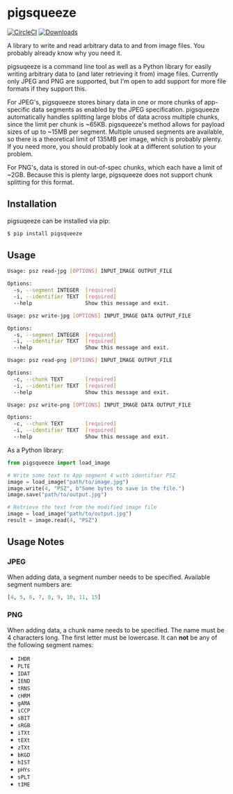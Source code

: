 # pigsqueeze
[![CircleCI](https://circleci.com/gh/timwedde/pigsqueeze.svg?style=svg)](https://circleci.com/gh/timwedde/pigsqueeze)
[![Downloads](https://pepy.tech/badge/pigsqueeze)](https://pepy.tech/project/pigsqueeze)

A library to write and read arbitrary data to and from image files. You probably already know why you need it.

pigsuqeeze is a command line tool as well as a Python library for easily writing arbitrary data to (and later retrieving it from) image files. Currently only JPEG and PNG are supported, but I'm open to add support for more file formats if they support this.

For JPEG's, pigsqueeze stores binary data in one or more chunks of app-specific data segments as enabled by the JPEG specification. pigsqueeze automatically handles splitting large blobs of data across multiple chunks, since the limit per chunk is ~65KB. pigsqueeze's method allows for payload sizes of up to ~15MB per segment. Multiple unused segments are available, so there is a theoretical limit of 135MB per image, which is probably plenty. If you need more, you should probably look at a different solution to your problem.

For PNG's, data is stored in out-of-spec chunks, which each have a limit of ~2GB. Because this is plenty large, pigsqueeze does not support chunk splitting for this format.

## Installation
pigsuqeeze can be installed via pip:
```bash
$ pip install pigsqueeze
```

## Usage
```bash
Usage: psz read-jpg [OPTIONS] INPUT_IMAGE OUTPUT_FILE

Options:
  -s, --segment INTEGER  [required]
  -i, --identifier TEXT  [required]
  --help                 Show this message and exit.
```

```bash
Usage: psz write-jpg [OPTIONS] INPUT_IMAGE DATA OUTPUT_FILE

Options:
  -s, --segment INTEGER  [required]
  -i, --identifier TEXT  [required]
  --help                 Show this message and exit.
```

```bash
Usage: psz read-png [OPTIONS] INPUT_IMAGE OUTPUT_FILE

Options:
  -c, --chunk TEXT       [required]
  -i, --identifier TEXT  [required]
  --help                 Show this message and exit.
```

```bash
Usage: psz write-png [OPTIONS] INPUT_IMAGE DATA OUTPUT_FILE

Options:
  -c, --chunk TEXT       [required]
  -i, --identifier TEXT  [required]
  --help                 Show this message and exit.
```

As a Python library:
```python
from pigsqueeze import load_image

# Write some text to App segment 4 with identifier PSZ
image = load_image("path/to/image.jpg")
image.write(4, "PSZ", b"Some bytes to save in the file.")
image.save("path/to/output.jpg")

# Retrieve the text from the modified image file
image = load_image("path/to/output.jpg")
result = image.read(4, "PSZ")
```

## Usage Notes
### JPEG
When adding data, a segment number needs to be specified. Available segment numbers are:
```python
[4, 5, 6, 7, 8, 9, 10, 11, 15]
```

### PNG
When adding data, a chunk name needs to be specified. The name must be 4 characters long. The first letter must be lowercase.
It can **not** be any of the following segment names:
- `IHDR`
- `PLTE`
- `IDAT`
- `IEND`
- `tRNS`
- `cHRM`
- `gAMA`
- `iCCP`
- `sBIT`
- `sRGB`
- `iTXt`
- `tEXt`
- `zTXt`
- `bKGD`
- `hIST`
- `pHYs`
- `sPLT`
- `tIME`
